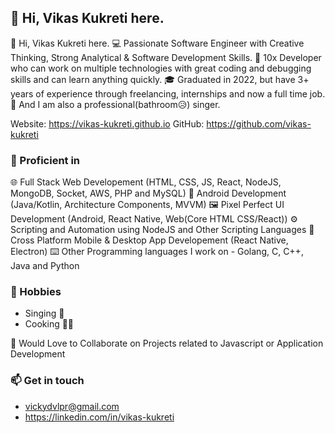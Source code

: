 ## 👋 Hi, Vikas Kukreti here.
👋 Hi, Vikas Kukreti here.
💻 Passionate Software Engineer with Creative Thinking, Strong Analytical & Software Development Skills.
💚 10x Developer who can work on multiple technologies with great coding and debugging skills and can learn anything quickly.
🎓 Graduated in 2022, but have 3+ years of experience through freelancing, internships and now a full time job.
🎤 And I am also a professional(bathroom😥) singer.

Website: https://vikas-kukreti.github.io
GitHub: https://github.com/vikas-kukreti

### 💪 Proficient in
🌐 Full Stack Web Developement (HTML, CSS, JS, React, NodeJS, MongoDB, Socket, AWS, PHP and MySQL)
📱 Android Development (Java/Kotlin, Architecture Components, MVVM)
🖼️ Pixel Perfect UI Development (Android, React Native, Web(Core HTML CSS/React))
⚙️ Scripting and Automation using NodeJS and Other Scripting Languages
🚀 Cross Platform Mobile & Desktop App Developement (React Native, Electron)
⌨️ Other Programming languages I work on - Golang, C, C++, Java and Python

### 🌱 Hobbies
- Singing 🎤
- Cooking 🧑‍🍳

🤝 Would Love to Collaborate on Projects related to Javascript or Application Development

### 📫 Get in touch 
- vickydvlpr@gmail.com
- https://linkedin.com/in/vikas-kukreti
